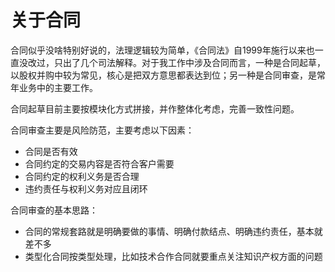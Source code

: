 # 关于合同

合同似乎没啥特别好说的，法理逻辑较为简单，《合同法》自1999年施行以来也一直没改过，只出了几个司法解释。对于我工作中涉及合同而言，一种是合同起草，以股权并购中较为常见，核心是把双方意思都表达到位；另一种是合同审查，是常年业务中的主要工作。

合同起草目前主要按模块化方式拼接，并作整体化考虑，完善一致性问题。

合同审查主要是风险防范，主要考虑以下因素：
- 合同是否有效
- 合同约定的交易内容是否符合客户需要
- 合同约定的权利义务是否合理
- 违约责任与权利义务对应且闭环

合同审查的基本思路：
- 合同的常规套路就是明确要做的事情、明确付款结点、明确违约责任，基本就差不多
- 类型化合同按类型处理，比如技术合作合同就要重点关注知识产权方面的问题